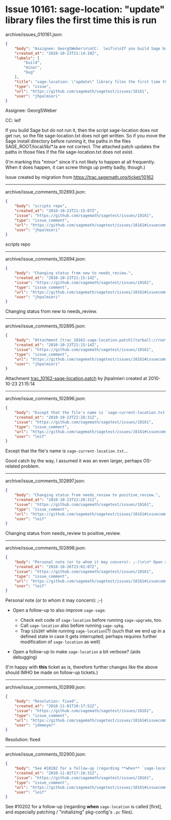 # Issue 10161: sage-location: "update" library files the first time this is run

archive/issues_010161.json:
```json
{
    "body": "Assignee: GeorgSWeber\n\nCC:  leif\n\nIf you build Sage but do not run it, then the script sage-location does not get run, so the file sage-location.txt does not get written.  So if you move the Sage install directory before running it, the paths in the files SAGE_ROOT/local/lib/*.la are not correct.  The attached patch updates the paths in those files if the file sage-location.txt does not exist.\n\n(I'm marking this \"minor\" since it's not likely to happen at all frequently.  When it does happen, it can screw things up pretty badly, though.)\n\nIssue created by migration from https://trac.sagemath.org/ticket/10162\n\n",
    "created_at": "2010-10-23T21:14:10Z",
    "labels": [
        "build",
        "minor",
        "bug"
    ],
    "title": "sage-location: \"update\" library files the first time this is run",
    "type": "issue",
    "url": "https://github.com/sagemath/sagetest/issues/10161",
    "user": "jhpalmieri"
}
```
Assignee: GeorgSWeber

CC:  leif

If you build Sage but do not run it, then the script sage-location does not get run, so the file sage-location.txt does not get written.  So if you move the Sage install directory before running it, the paths in the files SAGE_ROOT/local/lib/*.la are not correct.  The attached patch updates the paths in those files if the file sage-location.txt does not exist.

(I'm marking this "minor" since it's not likely to happen at all frequently.  When it does happen, it can screw things up pretty badly, though.)

Issue created by migration from https://trac.sagemath.org/ticket/10162





---

archive/issue_comments_102893.json:
```json
{
    "body": "scripts repo",
    "created_at": "2010-10-23T21:15:07Z",
    "issue": "https://github.com/sagemath/sagetest/issues/10161",
    "type": "issue_comment",
    "url": "https://github.com/sagemath/sagetest/issues/10161#issuecomment-102893",
    "user": "jhpalmieri"
}
```

scripts repo



---

archive/issue_comments_102894.json:
```json
{
    "body": "Changing status from new to needs_review.",
    "created_at": "2010-10-23T21:15:14Z",
    "issue": "https://github.com/sagemath/sagetest/issues/10161",
    "type": "issue_comment",
    "url": "https://github.com/sagemath/sagetest/issues/10161#issuecomment-102894",
    "user": "jhpalmieri"
}
```

Changing status from new to needs_review.



---

archive/issue_comments_102895.json:
```json
{
    "body": "Attachment [trac_10162-sage-location.patch](tarball://root/attachments/some-uuid/ticket10162/trac_10162-sage-location.patch) by jhpalmieri created at 2010-10-23 21:15:14",
    "created_at": "2010-10-23T21:15:14Z",
    "issue": "https://github.com/sagemath/sagetest/issues/10161",
    "type": "issue_comment",
    "url": "https://github.com/sagemath/sagetest/issues/10161#issuecomment-102895",
    "user": "jhpalmieri"
}
```

Attachment [trac_10162-sage-location.patch](tarball://root/attachments/some-uuid/ticket10162/trac_10162-sage-location.patch) by jhpalmieri created at 2010-10-23 21:15:14



---

archive/issue_comments_102896.json:
```json
{
    "body": "Except that the file's name is `sage-current-location.txt`...\n\nGood catch by the way, I assumed it was an even larger, perhaps OS-related problem.",
    "created_at": "2010-10-23T22:28:31Z",
    "issue": "https://github.com/sagemath/sagetest/issues/10161",
    "type": "issue_comment",
    "url": "https://github.com/sagemath/sagetest/issues/10161#issuecomment-102896",
    "user": "leif"
}
```

Except that the file's name is `sage-current-location.txt`...

Good catch by the way, I assumed it was an even larger, perhaps OS-related problem.



---

archive/issue_comments_102897.json:
```json
{
    "body": "Changing status from needs_review to positive_review.",
    "created_at": "2010-10-23T22:28:31Z",
    "issue": "https://github.com/sagemath/sagetest/issues/10161",
    "type": "issue_comment",
    "url": "https://github.com/sagemath/sagetest/issues/10161#issuecomment-102897",
    "user": "leif"
}
```

Changing status from needs_review to positive_review.



---

archive/issue_comments_102898.json:
```json
{
    "body": "Personal note (or to whom it may concern): ;-)\n\n* Open a follow-up to also improve `sage-sage`:\n  * Check exit code of `sage-location` before running `sage-upgrade`, too.\n  * Call `sage-location` also before running `sage-spkg`.\n  * Trap `SIGINT` while running `sage-location`(?) (such that we end up in a defined state in case it gets interrupted; perhaps requires further modification of `sage-location` as well)\n\n* Open a follow-up to make `sage-location` a bit verbose? (aids debugging)\n\n(I'm happy with **this** ticket as is, therefore further changes like the above should IMHO be made on follow-up tickets.)",
    "created_at": "2010-10-26T23:01:07Z",
    "issue": "https://github.com/sagemath/sagetest/issues/10161",
    "type": "issue_comment",
    "url": "https://github.com/sagemath/sagetest/issues/10161#issuecomment-102898",
    "user": "leif"
}
```

Personal note (or to whom it may concern): ;-)

* Open a follow-up to also improve `sage-sage`:
  * Check exit code of `sage-location` before running `sage-upgrade`, too.
  * Call `sage-location` also before running `sage-spkg`.
  * Trap `SIGINT` while running `sage-location`(?) (such that we end up in a defined state in case it gets interrupted; perhaps requires further modification of `sage-location` as well)

* Open a follow-up to make `sage-location` a bit verbose? (aids debugging)

(I'm happy with **this** ticket as is, therefore further changes like the above should IMHO be made on follow-up tickets.)



---

archive/issue_comments_102899.json:
```json
{
    "body": "Resolution: fixed",
    "created_at": "2010-11-01T10:17:52Z",
    "issue": "https://github.com/sagemath/sagetest/issues/10161",
    "type": "issue_comment",
    "url": "https://github.com/sagemath/sagetest/issues/10161#issuecomment-102899",
    "user": "jdemeyer"
}
```

Resolution: fixed



---

archive/issue_comments_102900.json:
```json
{
    "body": "See #10202 for a follow-up (regarding **when** `sage-location` is called [first], and especially patching / \"initializing\" pkg-config's `.pc` files).",
    "created_at": "2010-11-02T17:18:31Z",
    "issue": "https://github.com/sagemath/sagetest/issues/10161",
    "type": "issue_comment",
    "url": "https://github.com/sagemath/sagetest/issues/10161#issuecomment-102900",
    "user": "leif"
}
```

See #10202 for a follow-up (regarding **when** `sage-location` is called [first], and especially patching / "initializing" pkg-config's `.pc` files).
